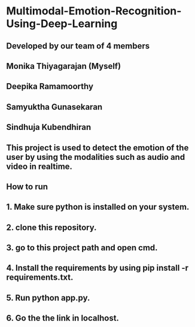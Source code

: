 # Multimodal-Emotion-Recognition-Using-Deep-Learning

## Developed by our team of 4 members
## Monika Thiyagarajan (Myself)
## Deepika Ramamoorthy
## Samyuktha Gunasekaran
## Sindhuja Kubendhiran

## This project is used to detect the emotion of the user by using the modalities such as audio and video in realtime.

## How to run
## 1. Make sure python is installed on your system.
## 2. clone this repository.
## 3. go to this project path and open cmd.
## 4. Install the requirements by using pip install -r requirements.txt.
## 5. Run python app.py.
## 6. Go the the link in localhost.


